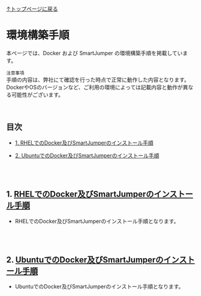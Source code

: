 [↑トップページに戻る](./README.md)
<br>
# 環境構築手順

本ページでは、Docker および SmartJumper の環境構築手順を掲載しています。

`注意事項`  
手順の内容は、弊社にて確認を行った時点で正常に動作した内容となります。  
DockerやOSのバージョンなど、ご利用の環境によっては記載内容と動作が異なる可能性がございます。  

<br>

## 目次
- [1. RHELでのDocker及びSmartJumperのインストール手順](./environment_construction.md#1-RHELでのDocker及びSmartJumperのインストール手順)

- [2. UbuntuでのDocker及びSmartJumperのインストール手順](./environment_construction.md#2-UbuntuでのDocker及びSmartJumperのインストール手順)

<br>
<br>

## 1. [RHELでのDocker及びSmartJumperのインストール手順](./contents/docker_jumper_install_rhel94.md)

* RHELでのDocker及びSmartJumperのインストール手順となります。

<br>
<br>

## 2. [UbuntuでのDocker及びSmartJumperのインストール手順](./contents/docker_jumper_install_ubuntu2404.md)

* UbuntuでのDocker及びSmartJumperのインストール手順となります。

